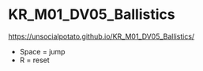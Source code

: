 # KR_M01_DV05_Ballistics
https://unsocialpotato.github.io/KR_M01_DV05_Ballistics/
- Space = jump
- R = reset
